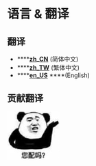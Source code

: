# 语言 & 翻译

## 翻译

* \*\*\*\*[**zh\_CN**](https://github.com/Arasple/TrMenu/blob/master/src/main/resources/lang/zh_CN.yml) \(简体中文\) 
* \*\*\*\*[**zh\_TW**](https://github.com/Arasple/TrMenu/blob/master/src/main/resources/lang/zh_TW.yml) \(繁体中文\)
* \*\*\*\*[**en\_US**](https://github.com/Arasple/TrMenu/blob/master/src/main/resources/lang/en_US.yml) ****\(English\) 

## 贡献翻译

![n&#xED;n p&#xE8;i ma](../.gitbook/assets/npm%20%281%29.jpg)



